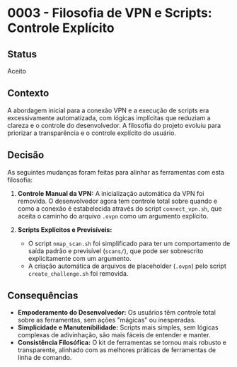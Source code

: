 # 0003 - Filosofia de VPN e Scripts: Controle Explícito

## Status
Aceito

## Contexto
A abordagem inicial para a conexão VPN e a execução de scripts era excessivamente automatizada, com lógicas implícitas que reduziam a clareza e o controle do desenvolvedor. A filosofia do projeto evoluiu para priorizar a transparência e o controle explícito do usuário.

## Decisão
As seguintes mudanças foram feitas para alinhar as ferramentas com esta filosofia:

1.  **Controle Manual da VPN:** A inicialização automática da VPN foi removida. O desenvolvedor agora tem controle total sobre quando e como a conexão é estabelecida através do script `connect_vpn.sh`, que aceita o caminho do arquivo `.ovpn` como um argumento explícito.

2.  **Scripts Explícitos e Previsíveis:**
    *   O script `nmap_scan.sh` foi simplificado para ter um comportamento de saída padrão e previsível (`scans/`), que pode ser sobrescrito explicitamente com um argumento.
    *   A criação automática de arquivos de placeholder (`.ovpn`) pelo script `create_challenge.sh` foi removida.

## Consequências
- **Empoderamento do Desenvolvedor:** Os usuários têm controle total sobre as ferramentas, sem ações "mágicas" ou inesperadas.
- **Simplicidade e Manutenibilidade:** Scripts mais simples, sem lógicas complexas de adivinhação, são mais fáceis de entender e manter.
- **Consistência Filosófica:** O kit de ferramentas se tornou mais robusto e transparente, alinhado com as melhores práticas de ferramentas de linha de comando.

